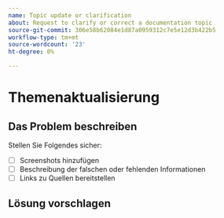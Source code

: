 ```yaml
---
name: Topic update or clarification
about: Request to clarify or correct a documentation topic
source-git-commit: 306e58b62084e1d87a0959312c7e5e12d3b422b5
workflow-type: tm+mt
source-wordcount: '23'
ht-degree: 0%

---
```



# Themenaktualisierung

<!-- Add link to topic. -->

## Das Problem beschreiben

<!-- (REQUIRED) Describe the missing or incorrect content. What needs clarification? What needs a correction? Provide as much detail and resources as you can. -->

Stellen Sie Folgendes sicher:

- [ ] Screenshots hinzufügen
- [ ] Beschreibung der falschen oder fehlenden Informationen
- [ ] Links zu Quellen bereitstellen

## Lösung vorschlagen

<!-- (OPTIONAL) Describe your solution for this issue. -->

<!-- Thank you for taking the time to report the issue. -->

